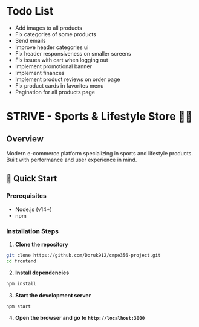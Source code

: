 # Todo List
* Add images to all products
* Fix categories of some products
* Send emails
* Improve header categories ui
* Fix header responsiveness on smaller screens
* Fix issues with cart when logging out
* Implement promotional banner
* Implement finances
* Implement product reviews on order page
* Fix product cards in favorites menu
* Pagination for all products page

# STRIVE - Sports & Lifestyle Store 🏃‍♂️

## Overview
Modern e-commerce platform specializing in sports and lifestyle products. Built with performance and user experience in mind.

## 🚀 Quick Start

### Prerequisites
* Node.js (v14+)
* npm

### Installation Steps

1. **Clone the repository**
```bash
git clone https://github.com/Doruk912/cmpe356-project.git
cd frontend
```
2. **Install dependencies**
```bash
npm install
```
3. **Start the development server**
```bash
npm start
```
4. **Open the browser and go to `http://localhost:3000`**

